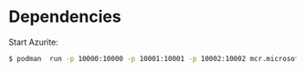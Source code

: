 # Dependencies

Start Azurite:

```bash
$ podman  run -p 10000:10000 -p 10001:10001 -p 10002:10002 mcr.microsoft.com/azure-storage/azurite
```

